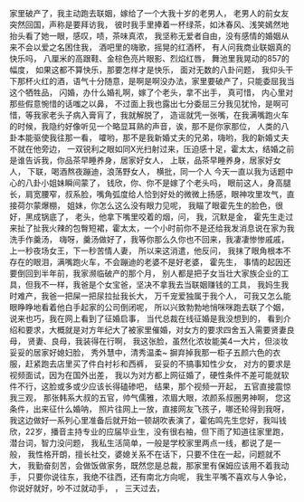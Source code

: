 家里破产了，我主动跑去联姻，嫁给了一个大我十岁的老男人，
老男人的前女友突然回国，声称是要拜访我，
彼时我手里捧着一杯绿茶，如沐春风、浅笑嫣然地抬头看了她一眼，感叹，啧，茶味真浓，
我坚称无爱者自由，没有感情的婚姻从来不会以爱之名困住我，
酒吧里的嗨歌，摇晃的红酒杯，
有人问我商业联姻真的快乐吗，
八厘米的高跟鞋、金棕色亮片眼影、烈焰红唇，
舞池里我晃动的857的幅度，
如果这都不算快乐，那要怎样才是快乐，
面对无数的八卦问题，
我仰头干下那杯火红的酒，语气十分随意，是啊是啊没办法，家里要破产了，只能委屈我当这个牺牲品，
闪婚，办什么婚礼啊，嫁了个老头，拿不出手，
真可惜，
内心里对那些假意惋惜的话嗤之以鼻，
不过面上我也露出七分委屈三分我见犹怜，是啊可惜，等我家老头子病入膏肓了，我就解脱了，
造谣就凭一张嘴，在我满嘴跑火车的时候，我隐约好像听见一个略显耳熟的声音，诶，那不是你家那位，
人类的八卦本能驱使我往那一看，
嚯哟，那不是我新婚丈夫的兄弟，嗨哟，我的新婚丈夫不就在他旁边，
一双锐利之眼如同X光扫射过来，压迫感十足，霍太太，结婚之前是谁告诉我，你品茶早睡养身，居家好女人，
上联，品茶早睡养身，居家好女人，
下联，喝酒熬夜蹦迪，浪荡野女人，
横批，同一个人
今天一直以我为话题中心的八卦小姐妹瞬间蒙了，
钱欣，你、你不是嫁了个老头吗，
眼前这人，身高腿长，肩宽腰窄，叔系脸，嘴角弧度给人恰到好处的微微上扬感，眼神攻里攻气，直接荷尔蒙爆棚，
姐妹，你怎么这么没有眼力见呢，
我瞄了眼霍先生的脸色，很好，黑成锅底了，
老头，他拿下嘴里咬着的烟，问，
我，沉默是金，
霍先生走过来扯了扯我火辣的包臀短裙，霍太太，一个小时前你不是还给我发消息说在家为我洗手作羹汤，
嗨呀，羹汤做好了，我等你那么久你也不回来，我凄凄惨惨戚戚，
上一秒夜场女王，下一秒苦情人妻，
所以来这消遣，他反问，
我抹了眼角根本不存在的眼泪，满嘴跑火车，不会蹦迪的老婆不是好老婆，
霍先生，
事情的起因还要倒回到半年前，我家濒临破产的那个月，
别人都是把子女当壮大家族企业的工具，但我不一样，我爸是个女宝爸，坚决不拿我去当联姻赚钱的工具，
我妈生我时难产，我爸一把屎一把尿拉扯我长大，
万千宠爱独属于我个人，
可我又怎么能眼睁睁地看着他白手起家的公司倒闭呢，
所以兴致勃勃地悄咪咪跑去联了个姻，
说来也巧，我在网上看到了征婚启事，
当代总裁在线征婚是我没想到的，
看到介绍和要求，大概就是对方年纪大了被家里催婚，对女方的要求四舍五入需要贤妻良母，
贤妻、良母，我装得在行啊，
我这张脸，虽然化浓妆能美4一大片，但淡妆妥妥的居家好媳妇脸，
秀外慧中，清秀温柔~
摒弃掉我那一柜子五颜六色的衣服，赶紧跑去店里买了件白衬衫和西裤，
妥妥的不搞事知性少女，
对方的要求是视频面试，因为在国外出差，
我以为对方都上网征婚了，硬性条件不差可能就软件不行，这脸或多或少应该长得磕碜吧，
结果，那个视频一开起，
五官直接震惊我三观，
那张韩系大叔的五官，帅气儒雅，浓眉大眼，浓颜系叔圈男神啊，
您这条件，出来征什么婚呐，
照片往网上一放，直接网友飞孩子，哪还轮得到我呀，
我这边做好一系列心里准备后就开始一顿胡吹表演了，霍佑鸣先生您好，我叫钱欣，22岁，播音主持专业的应届毕业生，没有很右袖，但下雨了知道往家里跑，潜台词，智力没问题，
我私生活简单，一般是学校家里两点一线，都说了是一般，
我性格开朗，擅长社交，婆媳关系不在话下，只要不住在一起，问题就不大，
我勤奋刻苦，会做饭做家务，既然您是总裁，那家里有保姆应该用不着我动手，
只要你说往东，我绝不往西，还有南北方向呢，
我生平嘴不喜欢与人争论，你说好就好，吵不过就动手，
，
三天过去，